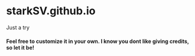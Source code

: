 # starkSV.github.io
Just a try

#### Feel free to customize it in your own. I know you dont like giving credits, so let it be!
